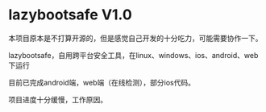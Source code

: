 # lazybootsafe V1.0
本项目原本是不打算开源的，但是感觉自己开发的十分吃力，可能需要协作一下。

lazybootsafe，自用跨平台安全工具，在linux、windows、ios、android、web下运行

目前已完成android端，web端（在线检测），部分ios代码。

项目进度十分缓慢，工作原因。

